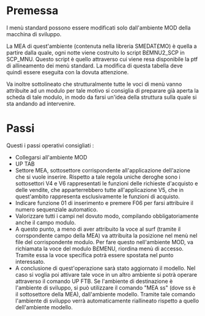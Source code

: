 # Premessa

I menù standard possono essere modificati solo dall'ambiente MOD della macchina di sviluppo.

La MEA di quest'ambiente (contenuta nella libreria SMEDAT£MO) è quella a partire dalla quale, ogni notte viene costruito lo script B£MNU2_SCP in SCP_MNU.
Questo script è quello attraverso cui viene resa disponibile la ptf di allineamento dei menù standard. La modifica di questa tabella deve quindi essere eseguita con la dovuta attenzione.

Va inoltre sottolineato che strutturalmente tutte le voci di menù vanno attribuite ad un modulo per tale motivo si consiglia di preparare già aperta la scheda di tale modulo, in modo da farsi un'idea della struttura sulla quale si sta andando ad intervenire.

# Passi

Questi i passi operativi consigliati : 
* Collegarsi all'ambiente MOD
* UP TAB
* Settore MEA, sottosettore corrispondente all'applicazione dell'azione che si vuole inserire. Rispetto a tale regola uniche deroghe sono i sottosettori V4 e V6 rappresentati le funzioni delle richieste d'acquisto e delle vendite, che apparterrebbero tutte all'applicazione V5, che in quest'ambito rappresenta esclusivamente le funzioni di acquisto.
* Indicare funzione 01 di inserimento e premere F06 per farsi attribuire il numero sequenziale automatico.
* Valorizzare tutti i campi nel dovuto modo, compilando obbligatoriamente anche il campo modulo.
* A questo punto, a meno di aver attribuito la voce al surf (tramite il corrspondente campo della MEA) va attribuita la posizione nel menù nel file del corrispondente modulo. Per fare questo nell'ambiente MOD, va richiamata la voce del modulo B£MENU, riordina menù di accesso. Tramite essa la voce specifica potrà essere spostata nel punto interessato.
* A conclusione di quest'operazione sarà stato aggiornato il modello. Nel caso si voglia poi attivare tale voce in un altro ambiente si potrà operare attraverso il comando UP FTB. Se l'ambiente di destinazione è l'ambiente di sviluppo, si può utilizzare il comando "MEA ss" (dove ss è il sottosettore della MEA), dall'ambiente modello. Tramite tale comando l'ambiente di sviluppo verrà automaticamente riallineato rispetto a quello dell'ambiente modello.

